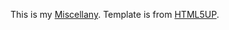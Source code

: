 This is my <a href="https://ruoyingzheng.github.io/Miscellany/" target="_blank">Miscellany</a>.
Template is from <a href="https://html5up.net/story" target="_blank">HTML5UP</a>.

